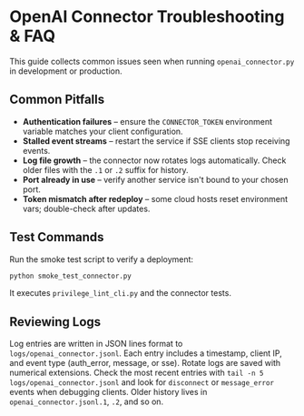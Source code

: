 # OpenAI Connector Troubleshooting & FAQ

This guide collects common issues seen when running `openai_connector.py` in development or production.

## Common Pitfalls
- **Authentication failures** – ensure the `CONNECTOR_TOKEN` environment variable matches your client configuration.
- **Stalled event streams** – restart the service if SSE clients stop receiving events.
- **Log file growth** – the connector now rotates logs automatically. Check older files with the `.1` or `.2` suffix for history.
- **Port already in use** – verify another service isn't bound to your chosen port.
- **Token mismatch after redeploy** – some cloud hosts reset environment vars; double-check after updates.

## Test Commands
Run the smoke test script to verify a deployment:

```bash
python smoke_test_connector.py
```

It executes `privilege_lint_cli.py` and the connector tests.

## Reviewing Logs
Log entries are written in JSON lines format to `logs/openai_connector.jsonl`. Each entry includes a timestamp, client IP, and event type (auth_error, message, or sse). Rotate logs are saved with numerical extensions.
Check the most recent entries with `tail -n 5 logs/openai_connector.jsonl` and look for `disconnect` or `message_error` events when debugging clients. Older history lives in `openai_connector.jsonl.1`, `.2`, and so on.

